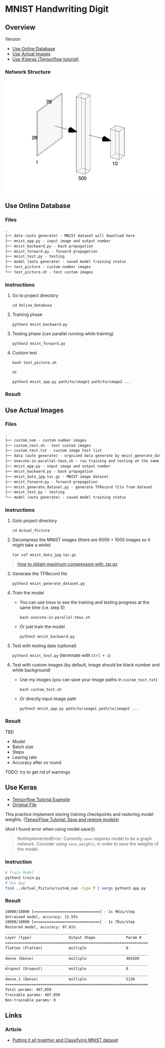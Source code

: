 # MNIST Handwriting Digit

## Overview

Version

* [Use Online Database](#Use-Online-Database)
* [Use Actual Images](#Use-Actual-Images)
* [Use tf.keras (Tensorflow tutorial)](#Use-Keras)

### Network Structure

![structure](structure.png)

## Use Online Database

### Files

```txt
.
├── data (auto generate) - MNIST dataset will download here
├── mnist_app.py - input image and output number
├── mnist_backward.py - back propagation
├── mnist_forward.py - forward propagation
├── mnist_test.py - testing
├── model (auto generate) - saved model training status
├── test_picture - custom number images
└── test_picture.sh - test custom images
```

### Instructions

1. Go to project directory

    `cd Online_Database`

2. Training phase

    `python3 mnist_backward.py`

3. Testing phase (can parallel running while training)

    `python3 mnist_forward.py`

4. Custom test

    `bash test_picture.sh`

    or

    `python3 mnist_app.py path/to/image1 path/to/image2 ...`

### Result

## Use Actual Images

### Files

```txt
.
├── custom_num - custom number images
├── custom_test.sh - test custom images
├── custom_test.txt - custom image test list
├── data (auto generate) - orgnized data generate by mnist_generate_dataset.py
├── execute-in-parallel-tmux.sh - run training and testing at the same time
├── mnist_app.py - input image and output number
├── mnist_backward.py - back propagation
├── mnist_data_jpg.tar.gz - MNIST image dataset
├── mnist_forward.py - forward propagation
├── mnist_generate_dataset.py - generate TFRecord file from dataset
├── mnist_test.py - testing
└── model (auto generate) - saved model training status
```

### Instructions

1. Goto project directory

    `cd Actual_Picture`

2. Decompress the MNIST images (there are 6000 + 1000 images so it might take a while)

    `tar xzf mnist_data_jpg.tar.gz`

> [How to obtain maximum compression with .tar.gz](https://superuser.com/questions/514260/how-to-obtain-maximum-compression-with-tar-gz)

3. Generate the TFRecord file

    `python3 mnist_generate_dataset.py`

4. Train the model
    * You can use tmux to see the training and testing progress at the same time (i.e. step 5)

        `bash execute-in-parallel-tmux.sh`

    * Or just train the model

        `python3 mnist_backward.py`

5. Test with testing data (optional)

    `python3 mnist_test.py` (terminate with `Ctrl + c`)

6. Test with custom images (by default, image should be black number and white background)
    * Use my images (you can save your image paths in `custom_test.txt`)

        `bash custom_test.sh`

    * Or directly input image path

        `python3 mnist_app.py path/to/image1 path/to/image2 ...`

### Result

TBD

* Model
* Batch size
* Steps
* Learing rate
* Accuracy after xx round

TODO: try to get rid of warnings

## Use Keras

* [Tensorflow Tutorial Example](https://www.tensorflow.org/tutorials/)
* [Original File](https://colab.research.google.com/github/tensorflow/docs/blob/master/site/en/tutorials/_index.ipynb)

This practice implement storing training checkpoints and restoring model weights. ([TensorFlow Tutorial: Save and restore models](https://www.tensorflow.org/tutorials/keras/save_and_restore_models))

(And I found error when using model.save())

> NotImplementedError: Currently `save` requires model to be a graph network. Consider using `save_weights`, in order to save the weights of the model.

### Instruction

```sh
# Train Model
python3 train.py
# Use App
find ../Actual_Picture/custom_num -type f | xargs python3 app.py
```

### Result

```txt
10000/10000 [==============================] - 1s 96us/step
Untrained model, accuracy: 15.55%
10000/10000 [==============================] - 1s 78us/step
Restored model, accuracy: 97.81%
_________________________________________________________________
Layer (type)                 Output Shape              Param #
=================================================================
flatten (Flatten)            multiple                  0
_________________________________________________________________
dense (Dense)                multiple                  401920
_________________________________________________________________
dropout (Dropout)            multiple                  0
_________________________________________________________________
dense_1 (Dense)              multiple                  5130
=================================================================
Total params: 407,050
Trainable params: 407,050
Non-trainable params: 0
```

## Links

### Article

* [Putting it all together and Classifying MNIST dataset](https://deepnotes.io/classify-mnist)
